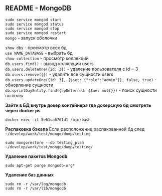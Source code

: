 ## README - MongoDB

`sudo service mongod start`  
`sudo service mongod status`  
`sudo service mongod stop`  
`sudo service mongod restart`  
`mongo` - запуск оболочки  

`show dbs` - просмотр всех бд  
`use NAME_DATABASE` - выбрать бд  
`show collection` - просмотр коллекций  
`db.users.find()` - вывод коллекции users  
`db.users.deleteOne({id: 3})` - удаление пользователя с id = 3  
`db.users.remove({})` - удалить все сущности users  
`db.users.updateOne({id: 3}, {$set: {"role":"admin"}}, false, true)` - обновление сущности  
`db.sprintDayEntity.find({spDeferred: {$ne: null}})` - поиск сущности по полю  

**Зайти в БД внутрь докер контейнера где докерскую бд смотреть через docker ps**
```
docker exec -it 5e61ca6761d1 /bin/bash
```
**Распаковка бэкапа**
Если расположение распакованной бд след   `~/develop/work/test/mongo/dump/testing`
```
sudo mongorestore --db testing_plan ~/develop/work/test/mongo/dump/testing/
```
**Удаление пакетов Mongodb**  
```
sudo apt-get purge mongodb-org*
```
**Удаление баз данных**  
```
sudo rm -r /var/log/mongodb
sudo rm -r /var/lib/mongodb
```





<!--stackedit_data:
eyJoaXN0b3J5IjpbNzA0MTUzNjY0LC0xOTUwMjM4MzU2LC01MD
Y1NjYxNDYsLTE1NDc4NzgxNTYsNDk3ODE4ODEwLDEyODk2MTI0
MjddfQ==
-->